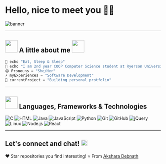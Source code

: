 # Hello, nice to meet you 👋✨ 

![banner](https://user-images.githubusercontent.com/70068533/151483864-0c304755-a12a-4cb0-9fe5-38b0db15e95c.gif)

** **

## <img src="https://user-images.githubusercontent.com/70068533/151487809-05c3d7f3-9c2f-483e-9926-d0537d095072.gif" width="40"> A little about me <img src="https://akshxrx.github.io/StudyorRelax/" width="40"> 

```java
💬 echo "Eat, Sleep & Sleep" 
🌱 echo "I am 2nd year COOP Computer Science student at Ryerson University!"
😄 Pronouns = "She/Her"
⚡ myExperiences = "Software Development"
🔭 currentProject = "Building personal protfolio" 
```

** **

## <img src="https://media.giphy.com/media/VgCDAzcKvsR6OM0uWg/giphy.gif" width="40"> Languages, Frameworks & Technologies
![C](https://img.shields.io/badge/-C-000000?style=flat&logo=C)
![HTML](https://img.shields.io/badge/-HTML5-000000?style=flat&logo=HTML5)
![Java](https://img.shields.io/badge/-Java-000000?style=flat&logo=Java&logoColor=007396)
![JavaScript](https://img.shields.io/badge/-JavaScript-000000?style=flat&logo=javascript)
![Python](https://img.shields.io/badge/-Python-000000?style=flat&logo=python)
![Git](https://img.shields.io/badge/-Git-000000?style=flat&logo=git&logoColor=F05032)
![GitHub](https://img.shields.io/badge/-GitHub-000000?style=flat&logo=github&logoColor=FFFFFF)
![jQuery](https://img.shields.io/badge/-jQuery-000000?style=flat&logo=jQuery&logoColor=0769AD)
![Linux](https://img.shields.io/badge/-Linux-000000?style=flat&logo=linux&logoColor=FCC624)
![Node.js](https://img.shields.io/badge/-Node.js-000000?style=flat&logo=node.js&logoColor=339933)
![React](https://img.shields.io/badge/-React-000000?style=flat&logo=React&logoColor=61DAFB)

** **

## Let's connect and chat! <a href="https://www.linkedin.com/in/akshara-debnath/"><img src=https://user-images.githubusercontent.com/70068533/151489070-3cfde31d-4659-4071-a5aa-2d83be5301c5.png width="20"></a> 
❤️ Star repositories you find interesting!
⭐️ From [Akshara Debnath](https://github.com/akshxrx)
